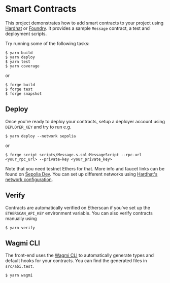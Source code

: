 # Smart Contracts

This project demonstrates how to add smart contracts to your project using [Hardhat](https://hardhat.org/docs) or [Foundry](https://book.getfoundry.sh/). It provides a sample `Message` contract, a test and deployment scripts.

Try running some of the following tasks:

```shell
$ yarn build
$ yarn deploy
$ yarn test
$ yarn coverage
```

or

```shell
$ forge build
$ forge test
$ forge snapshot
```

## Deploy

Once you're ready to deploy your contracts, setup a deployer account using `DEPLOYER_KEY` and try to run e.g.

```shell
$ yarn deploy --network sepolia
```

or

```shell
$ forge script scripts/Message.s.sol:MessageScript --rpc-url <your_rpc_url> --private-key <your_private_key>
```

Note that you need testnet Ethers for that. More info and faucet links can be found on [Sepolia Dev](https://sepolia.dev/). You can set up different networks using [Hardhat's network configuration](https://hardhat.org/hardhat-runner/docs/config#networks-configuration).

## Verify

Contracts are automatically verified on Etherscan if you've set up the `ETHERSCAN_API_KEY` environment variable. You can also verify contracts manually using

```shell
$ yarn verify
```

## Wagmi CLI

The front-end uses the [Wagmi CLI](https://wagmi.sh/cli/getting-started) to automatically generate types and default hooks for your contracts. You can find the generated files in `src/abi.test`.

```shell
$ yarn wagmi
```
